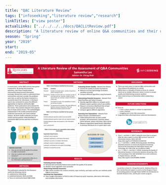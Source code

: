 ```yaml
---
title: "QAC Literature Review"
tags: ["infoseeking","literature review","research"]
linkTitles: ["view poster"]
actualLinks: ["../../../../docs/QACLitReview.pdf"]
description: "A literature review of online Q&A communities and their users' information-seeking behaviors."
season: "Spring"
year: "2019"
start: 
end: "2019-05"
---
```


![QAC](QACLitReview.jpg)
